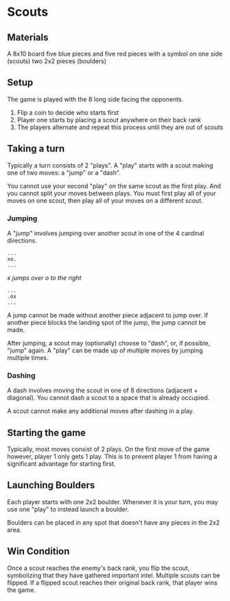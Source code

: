 # Scouts

## Materials

A 8x10 board
five blue pieces and five red pieces with a symbol on one side (scouts) 
two 2x2 pieces (boulders)

## Setup

The game is played with the 8 long side facing the opponents.

1. Flip a coin to decide who starts first
2. Player one starts by placing a scout anywhere on their back rank
3. The players alternate and repeat this process until they are out of scouts

## Taking a turn

Typically a turn consists of 2 "plays". A "play" starts with a scout making one of two moves: a "jump" or a "dash".

You cannot use your second "play" on the same scout as the first play. And you cannot split your moves between plays. You must first play all of your moves on one scout, then play all of your moves on a different scout.

### Jumping
 A "jump" involves jumping over another scout in one of the 4 cardinal directions.
```
...
xo.
...
```

*x jumps over o to the right*

```
...
.ox
...
```

A jump cannot be made without another piece adjacent to jump over.
If another piece blocks the landing spot of the jump, the jump cannot be made.

After jumping, a scout may (optionally) choose to "dash", or, if possible,  "jump" again.
A "play" can be made up of multiple moves by jumping multiple times.

### Dashing

A dash involves moving the scout in one of 8 directions (adjacent + diagonal). 
You cannot dash a scout to a space that is already occupied.

A scout cannot make any additional moves after dashing in a play.

## Starting the game

Typically, most moves consist of 2 plays. On the first move of the game however, player 1 only gets 1 play. This is to prevent player 1 from having a significant advantage for starting first.

## Launching Boulders

Each player starts with one 2x2 boulder. Whenever it is your turn, you may use one "play" to instead launch a boulder. 

Boulders can be placed in any spot that doesn't have any pieces in the 2x2 area.

## Win Condition

Once a scout reaches the enemy's back rank, you flip the scout, symbolizing that they have gathered important intel.
Multiple scouts can be flipped.
If a flipped scout reaches their original back rank, that player wins the game.
